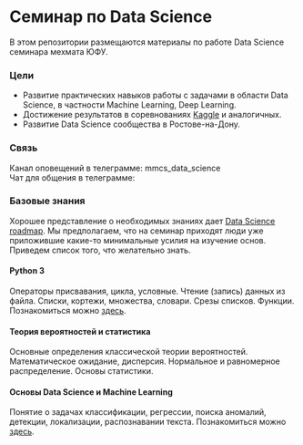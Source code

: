 # Семинар по Data Science

В этом репозитории размещаются материалы по работе Data Science семинара мехмата ЮФУ.

### Цели
* Развитие практических навыков работы с задачами в области Data Science, в частности Machine Learning, Deep Learning.
* Достижение результатов в соревнованиях [Kaggle](https://www.kaggle.com/) и аналогичных. 
* Развитие Data Science сообщества в Ростове-на-Дону.

### Связь 
Канал оповещений в телеграмме: mmcs_data_science  
Чат для общения в телеграмме:

### Базовые знания
Хорошее представление о необходимых знаниях дает [Data Science roadmap](https://goo.gl/RB1h3h). Мы предполагаем, что на семинар приходят люди уже приложившие какие-то минимальные усилия на изучение основ. Приведем список того, что желательно знать.

#### Python 3
Операторы присвавания, цикла, условные. Чтение (запись) данных из файла. Списки, кортежи, множества, словари. Срезы списков. Функции. Познакомиться можно [здесь](https://pythonworld.ru/samouchitel-python).

#### Теория вероятностей и статистика
Основные определения классической теории вероятностей. Математическое ожидание, дисперсия. Нормальное и равномерное распределение. Основы статистики.

#### Основы Data Science и Machine Learning
Понятие о задачах классификации, регрессии, поиска аномалий, детекции, локализации, распознавании текста.
Познакомиться можно [здесь](http://machinelearning.ru/).

 
